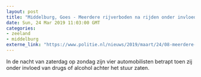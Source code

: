 ```yaml
---
layout: post
title: "Middelburg, Goes - Meerdere rijverboden na rijden onder invloed"
date: Sun, 24 Mar 2019 11:03:00 GMT
categories: 
- zeeland 
- middelburg 
externe_link: "https://www.politie.nl/nieuws/2019/maart/24/08-meerdere-rijverboden-na-rijden-onder-invloed.html"
---
```


In de nacht van zaterdag op zondag zijn vier automobilisten betrapt toen zij onder invloed van drugs of alcohol achter het stuur zaten.

